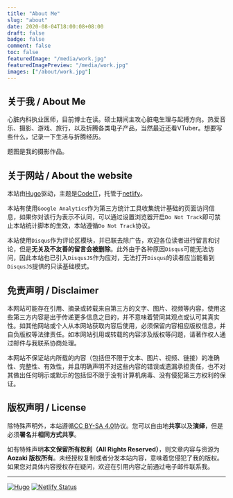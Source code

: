 ```yaml
---
title: "About Me"
slug: "about"
date: 2020-08-04T18:00:08+08:00
draft: false
badge: false
comment: false
toc: false
featuredImage: "/media/work.jpg"
featuredImagePreview: "/media/work.jpg"
images: ["/about/work.jpg"]
---
```


## 关于我 / About Me

心脏内科执业医师，目前博士在读。硕士期间主攻心脏电生理与起搏方向。热爱音乐、摄影、游戏、旅行，以及折腾各类电子产品，当然最近还看VTuber。想要写些什么，记录一下生活与折腾经历。

题图是我的摄影作品。

## 关于网站 / About the website

本站由[Hugo](https://gohugo.io/)驱动，主题是[CodeIT](https://github.com/sunt-programator/CodeIT)，托管于[netlify](https://netlify.app/)。

本站有使用`Google Analytics`作为第三方统计工具收集统计基础的页面访问信息，如果你对该行为表示不认同，可以通过设置浏览器开启`Do Not Track`即可禁止本站统计脚本的生效，本站遵循`Do Not Track`协议。

本站使用`Disqus`作为评论区模块，并已联去除广告，欢迎各位读者进行留言和讨论，但是**无关及不友善的留言会被删除**。此外由于各种原因`Disqus`可能无法访问，因此本站也已引入`DisqusJS`作为应对，无法打开`Disqus`的读者应当能看到`DisqusJS`提供的只读基础模式。

## 免责声明 / Disclaimer

本网站可能存在引用、摘录或转载来自第三方的文字、图片、视频等内容，使用这些第三方内容是出于传递更多信息之目的，并不意味着赞同其观点或认可其真实性。如其他网站或个人从本网站获取内容后使用，必须保留内容相应版权信息，并自负版权等法律责任。如本网站引用或转载的内容涉及版权等问题，请著作权人通过邮件与我联系协商处理。

本网站不保证站内所载的内容（包括但不限于文本、图片、视频、链接）的准确性、完整性、有效性，并且明确声明不对这些内容的错误或遗漏承担责任，也不对其做出任何明示或默示的包括但不限于没有计算机病毒、没有侵犯第三方权利的保证。

## 版权声明 / License

除特殊声明外，本站遵循[CC BY-SA 4.0](https://creativecommons.org/licenses/by-sa/4.0)协议。您可以自由地**共享**以及**演绎**，但是必须**署名**并**相同方式共享**。

如有特殊声明**本文保留所有权利（All Rights Reserved）**，则文章内容与资源为 **Aozaki 版权所有**。未经授权复制或者分发本站内容，意味着您侵犯了我的版权。如果您对具体内容授权存在疑问，欢迎在引用内容之前通过电子邮件联系我。

---

[![Hugo](https://img.shields.io/badge/Generator-Hugo-ff69b4?style=flat-square&logo=hugo)](https://gohugo.io/) [![Netlify Status](https://api.netlify.com/api/v1/badges/0bcf1259-0fdb-45da-be64-a76dac743055/deploy-status)](https://app.netlify.com/sites/aozakisnote/deploys)
